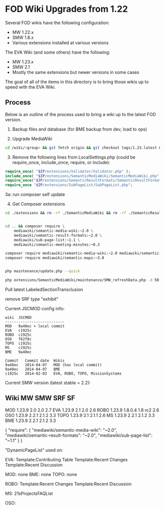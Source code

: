 # FOD Wiki Upgrades from 1.22

Several FOD wikis have the following configuration:

* MW 1.22.x
* SMW 1.8.x
* Various extensions installed at various versions

The EVA Wiki (and some others) have the following:

* MW 1.23.x
* SMW 2.1
* Mostly the same extensions but newer versions in some cases

The goal of all of the items in this directory is to bring those wikis up to speed with the EVA Wiki.

## Process

Below is an outline of the process used to bring a wiki up to the latest FOD version.

1. Backup files and database (for BME backup from dev, load to ops)

2. Upgrade MediaWiki
 ```bash
cd /wiki/<group> && git fetch origin && git checkout tags/1.23.latest && php maintenance/update.php --quick
```

3. Remove the following lines from LocalSettings.php (could be require_once, include_once, require, or include):
```php
require_once( "$IP/extensions/Validator/Validator.php" );
include_once( "$IP/extensions/SemanticMediaWiki/SemanticMediaWiki.php" );
require_once("$IP/extensions/SemanticResultFormats/SemanticResultFormats.php");
require_once "$IP/extensions/SubPageList/SubPageList.php";
```


3a: run composer self update

4. Get Composer extensions
```bash
cd ./extensions && rm -rf ./SemanticMediaWiki && rm -rf ./SemanticResultFormats && rm -rf ./SubPageList


cd .. && composer require \
	mediawiki/semantic-media-wiki:~2.0 \
	mediawiki/semantic-result-formats:~2.0 \
	mediawiki/sub-page-list:~1.1 \
	mediawiki/semantic-meeting-minutes:~0.3

composer require mediawiki/semantic-media-wiki:~2.0 mediawiki/semantic-result-formats:~2.0 mediawiki/sub-page-list:~1.1
composer require mediawiki/semantic-maps:~3.0


php maintenance/update.php --quick

php extensions/SemanticMediaWiki/maintenance/SMW_refreshData.php -d 50 -v
```

Pull latest LabeledSectionTransclusion

remove SRF type "exhibit"



Current JSCMOD config info:
```
wiki  JSCMOD
---------------------------
MOD   9a40ec + local commit
EVA   c1925c
ROBO  c1925c
OSO   f62f8c
TOPO  c1925c	
MS    c1925c	
BME   9a40ec	

Commit   Commit date  Wikis
9a40ec   2014-04-07   MOD (has local commit)
9a40ec   2014-04-07   BME
c1925c   2014-02-03   EVA, ROBO, TOPO, MissionSystems
```


Current SMW version (latest stable = 2.2):

Wiki    MW       SMW       SRF       SF
-----------------------------------------
MOD     1.23.9   2.0       2.0       2.7
EVA     1.23.9   2.1       2.0       2.6
ROBO    1.23.9   1.8.0.4   1.8 rc2   2.6
OSO     1.23.9   2.2.1     2.1.2     3.3
TOPO    1.23.9   2.1       2.1.1     2.6
MS    	1.23.9   2.2.1     2.1.2     3.3
BME   	1.23.9   2.2.1     2.1.2     3.3



{
    "require": {
        "mediawiki/semantic-media-wiki": "~2.0",
        "mediawiki/semantic-result-formats": "~2.0",
        "mediawiki/sub-page-list": "~1.1"
    }
}




"DynamicPageList" used on:

EVA:
	Template:Contributing Table 
	Template:Recent Changes
	Template:Recent Discussion

MOD: none
BME: none
TOPO: none

ROBO: 
	Template:Recent Changes
	Template:Recent Discussion

MS:
	21sProjectsFAQList

OSO:
	
